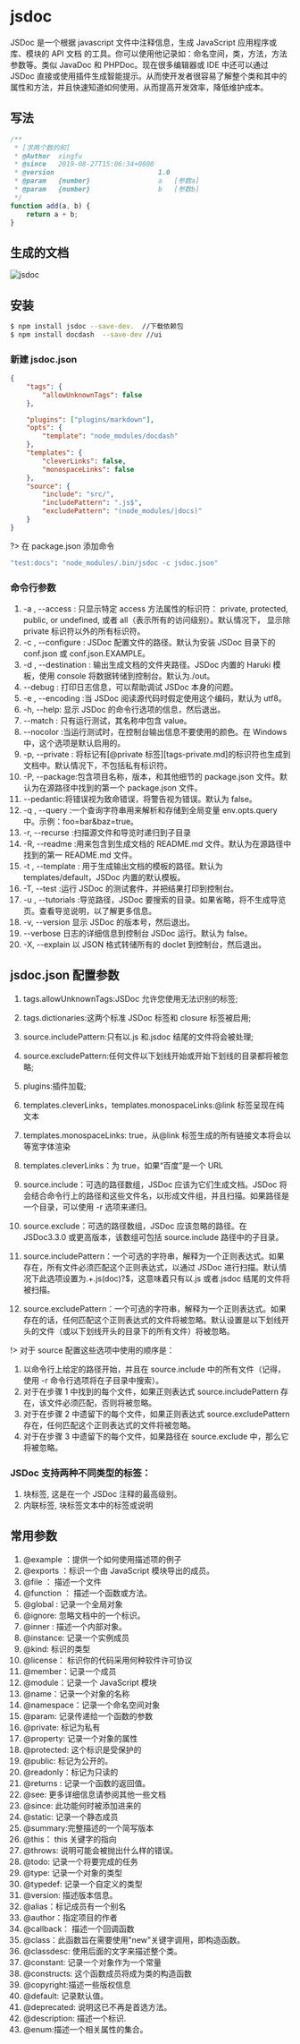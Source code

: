 # jsdoc

JSDoc 是一个根据 javascript 文件中注释信息，生成 JavaScript 应用程序或库、模块的 API 文档 的工具。你可以使用他记录如：命名空间，类，方法，方法参数等。类似 JavaDoc 和 PHPDoc。现在很多编辑器或 IDE 中还可以通过 JSDoc 直接或使用插件生成智能提示。从而使开发者很容易了解整个类和其中的属性和方法，并且快速知道如何使用，从而提高开发效率，降低维护成本。

## 写法

```js
/**
 * [求两个数的和]
 * @Author  xingfu
 * @since   2019-08-27T15:06:34+0800
 * @version                          1.0
 * @param   {number}                 a   [参数a]
 * @param   {number}                 b   [参数b]
 */
function add(a, b) {
    return a + b;
}
```

## 生成的文档

![jsdoc](./img/jsdoc.png)

## 安装

```bash
$ npm install jsdoc --save-dev.  //下载依赖包
$ npm install docdash  --save-dev //ui
```

### 新建 jsdoc.json

```json
{
    "tags": {
        "allowUnknownTags": false
    },

    "plugins": ["plugins/markdown"],
    "opts": {
        "template": "node_modules/docdash"
    },
    "templates": {
        "cleverLinks": false,
        "monospaceLinks": false
    },
    "source": {
        "include": "src/",
        "includePattern": ".js$",
        "excludePattern": "(node_modules/|docs)"
    }
}
```

?> 在 package.json 添加命令

```bash
"test:docs": "node_modules/.bin/jsdoc -c jsdoc.json"
```

### 命令行参数

1.  -a <value>, --access <value>: 只显示特定 access 方法属性的标识符： private, protected, public, or undefined, 或者 all（表示所有的访问级别）。默认情况下， 显示除 private 标识符以外的所有标识符。
2.  -c <value>, --configure <value>: JSDoc 配置文件的路径。默认为安装 JSDoc 目录下的 conf.json 或 conf.json.EXAMPLE。
3.  -d <value>, --destination <value>: 输出生成文档的文件夹路径。JSDoc 内置的 Haruki 模板，使用 console 将数据转储到控制台。默认为./out。
4.  --debug : 打印日志信息，可以帮助调试 JSDoc 本身的问题。
5.  -e <value>, --encoding <value> :当 JSDoc 阅读源代码时假定使用这个编码，默认为 utf8。
6.  -h, --help: 显示 JSDoc 的命令行选项的信息，然后退出。
7.  --match <value> : 只有运行测试，其名称中包含 value。
8.  --nocolor :当运行测试时，在控制台输出信息不要使用的颜色。在 Windows 中，这个选项是默认启用的。
9.  -p, --private : 将标记有[@private 标签][tags-private.md]的标识符也生成到文档中。默认情况下，不包括私有标识符。
10. -P, --package:包含项目名称，版本，和其他细节的 package.json 文件。默认为在源路径中找到的第一个 package.json 文件。
11. --pedantic:将错误视为致命错误，将警告视为错误。默认为 false。
12. -q <value>, --query <value> :一个查询字符串用来解析和存储到全局变量 env.opts.query 中。示例：foo=bar&baz=true。
13. -r, --recurse :扫描源文件和导览时递归到子目录
14. -R, --readme :用来包含到生成文档的 README.md 文件。默认为在源路径中找到的第一 README.md 文件。
15. -t <value>, --template <value>: 用于生成输出文档的模板的路径。默认为 templates/default，JSDoc 内置的默认模板。
16. -T, --test :运行 JSDoc 的测试套件，并把结果打印到控制台。
17. -u <value>, --tutorials <value> :导览路径，JSDoc 要搜索的目录。如果省略，将不生成导览页。查看导览说明，以了解更多信息。
18. -v, --version 显示 JSDoc 的版本号，然后退出。
19. --verbose 日志的详细信息到控制台 JSDoc 运行。默认为 false。
20. -X, --explain 以 JSON 格式转储所有的 doclet 到控制台，然后退出。

## jsdoc.json 配置参数

1.  tags.allowUnknownTags:JSDoc 允许您使用无法识别的标签;
1.  tags.dictionaries:这两个标准 JSDoc 标签和 closure 标签被启用;
1.  source.includePattern:只有以.js 和.jsdoc 结尾的文件将会被处理;
1.  source.excludePattern:任何文件以下划线开始或开始下划线的目录都将被忽略;
1.  plugins:插件加载;

1.  templates.cleverLinks，templates.monospaceLinks:@link 标签呈现在纯文本
1.  templates.monospaceLinks: true，从@link 标签生成的所有链接文本将会以等宽字体渲染
1.  templates.cleverLinks：为 true，如果“百度”是一个 URL
1.  source.include：可选的路径数组，JSDoc 应该为它们生成文档。JSDoc 将会结合命令行上的路径和这些文件名，以形成文件组，并且扫描。如果路径是一个目录，可以使用 -r 选项来递归。
1.  source.exclude：可选的路径数组，JSDoc 应该忽略的路径。在 JSDoc3.3.0 或更高版本，该数组可包括 source.include 路径中的子目录。
1.  source.includePattern：一个可选的字符串，解释为一个正则表达式。如果存在，所有文件必须匹配这个正则表达式，以通过 JSDoc 进行扫描。默认情况下此选项设置为.+.js(doc)?$，这意味着只有以.js 或者.jsdoc 结尾的文件将被扫描。
1.  source.excludePattern：一个可选的字符串，解释为一个正则表达式。如果存在的话，任何匹配这个正则表达式的文件将被忽略。默认设置是以下划线开头的文件（或以下划线开头的目录下的所有文件）将被忽略。

!> 对于 source 配置这些选项中使用的顺序是：

1.  以命令行上给定的路径开始，并且在 source.include 中的所有文件（记得，使用 -r 命令行选项将在子目录中搜索）。
1.  对于在步骤 1 中找到的每个文件，如果正则表达式 source.includePattern 存在，该文件必须匹配，否则将被忽略。
1.  对于在步骤 2 中遗留下的每个文件，如果正则表达式 source.excludePattern 存在，任何匹配这个正则表达式的文件将被忽略。
1.  对于在步骤 3 中遗留下的每个文件，如果路径在 source.exclude 中，那么它将被忽略。

### JSDoc 支持两种不同类型的标签：

1.  块标签, 这是在一个 JSDoc 注释的最高级别。
2.  内联标签, 块标签文本中的标签或说明

## 常用参数

1.  @example ：提供一个如何使用描述项的例子
2.  @exports ：标识一个由 JavaScript 模块导出的成员。
3.  @file ： 描述一个文件
4.  @function ： 描述一个函数或方法。
5.  @global : 记录一个全局对象
6.  @ignore: 忽略文档中的一个标识。
7.  @inner : 描述一个内部对象。
8.  @instance: 记录一个实例成员
9.  @kind: 标识的类型
10. @license： 标识你的代码采用何种软件许可协议
11. @member：记录一个成员
12. @module：记录一个 JavaScript 模块
13. @name：记录一个对象的名称
14. @namespace：记录一个命名空间对象
15. @param: 记录传递给一个函数的参数
16. @private: 标记为私有
17. @property: 记录一个对象的属性
18. @protected: 这个标识是受保护的
19. @public: 标记为公开的。
20. @readonly：标记为只读的
21. @returns : 记录一个函数的返回值。
22. @see: 更多详细信息请参阅其他一些文档
23. @since: 此功能何时被添加进来的
24. @static: 记录一个静态成员
25. @summary:完整描述的一个简写版本
26. @this： this 关键字的指向
27. @throws: 说明可能会被抛出什么样的错误。
28. @todo: 记录一个将要完成的任务
29. @type: 记录一个对象的类型
30. @typedef: 记录一个自定义的类型
31. @version: 描述版本信息。
32. @alias：标记成员有一个别名
33. @author：指定项目的作者
34. @callback： 描述一个回调函数
35. @class：此函数旨在需要使用"new"关键字调用，即构造函数。
36. @classdesc: 使用后面的文字来描述整个类。
37. @constant: 记录一个对象作为一个常量
38. @constructs: 这个函数成员将成为类的构造函数
39. @copyright:描述一些版权信息
40. @default: 记录默认值。
41. @deprecated: 说明这已不再是首选方法。
42. @description: 描述一个标识.
43. @enum:描述一个相关属性的集合。
